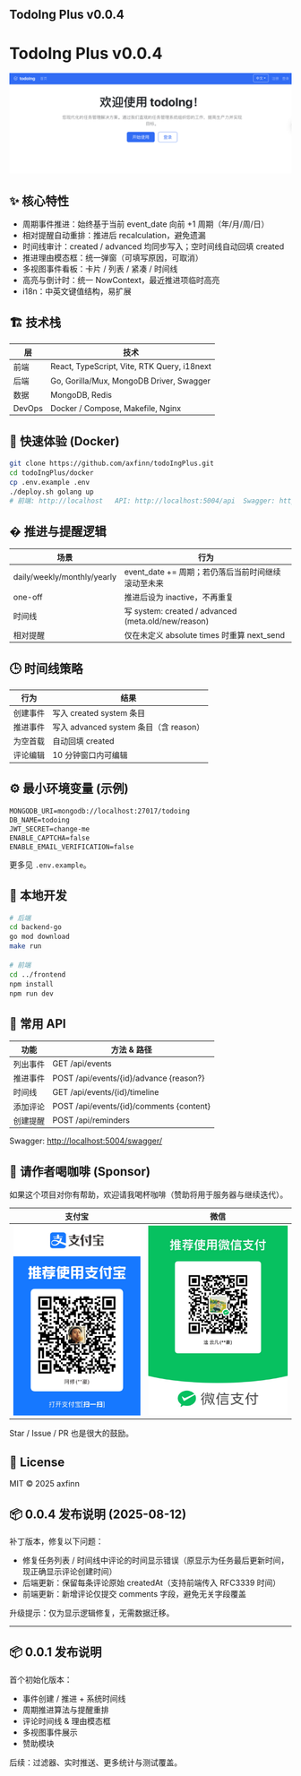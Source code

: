 ## TodoIng Plus v0.0.4
# TodoIng Plus v0.0.4

![Dashboard](./img/dashboard.png)

## ✨ 核心特性

- 周期事件推进：始终基于当前 event_date 向前 +1 周期（年/月/周/日）
- 相对提醒自动重排：推进后 recalculation，避免遗漏
- 时间线审计：created / advanced 均同步写入；空时间线自动回填 created
- 推进理由模态框：统一弹窗（可填写原因，可取消）
- 多视图事件看板：卡片 / 列表 / 紧凑 / 时间线
- 高亮与倒计时：统一 NowContext，最近推进项临时高亮
- i18n：中英文键值结构，易扩展

## 🏗️ 技术栈

| 层 | 技术 |
|----|------|
| 前端 | React, TypeScript, Vite, RTK Query, i18next |
| 后端 | Go, Gorilla/Mux, MongoDB Driver, Swagger |
| 数据 | MongoDB, Redis |
| DevOps | Docker / Compose, Makefile, Nginx |

## 🚀 快速体验 (Docker)

```bash
git clone https://github.com/axfinn/todoIngPlus.git
cd todoIngPlus/docker
cp .env.example .env
./deploy.sh golang up
# 前端: http://localhost   API: http://localhost:5004/api  Swagger: http://localhost:5004/swagger/
```

## � 推进与提醒逻辑

| 场景 | 行为 |
|------|------|
| daily/weekly/monthly/yearly | event_date += 周期；若仍落后当前时间继续滚动至未来 |
| one-off | 推进后设为 inactive，不再重复 |
| 时间线 | 写 system: created / advanced (meta.old/new/reason) |
| 相对提醒 | 仅在未定义 absolute times 时重算 next_send |

## 🕒 时间线策略

| 行为 | 结果 |
|------|------|
| 创建事件 | 写入 created system 条目 |
| 推进事件 | 写入 advanced system 条目（含 reason） |
| 为空首载 | 自动回填 created |
| 评论编辑 | 10 分钟窗口内可编辑 |

## ⚙️ 最小环境变量 (示例)

```env
MONGODB_URI=mongodb://localhost:27017/todoing
DB_NAME=todoing
JWT_SECRET=change-me
ENABLE_CAPTCHA=false
ENABLE_EMAIL_VERIFICATION=false
```

更多见 `.env.example`。

## 🧪 本地开发

```bash
# 后端
cd backend-go
go mod download
make run

# 前端
cd ../frontend
npm install
npm run dev
```

## 🔌 常用 API

| 功能 | 方法 & 路径 |
|------|-------------|
| 列出事件 | GET /api/events |
| 推进事件 | POST /api/events/{id}/advance {reason?} |
| 时间线 | GET /api/events/{id}/timeline |
| 添加评论 | POST /api/events/{id}/comments {content} |
| 创建提醒 | POST /api/reminders |

Swagger: [http://localhost:5004/swagger/](http://localhost:5004/swagger/)

## 💖 请作者喝咖啡 (Sponsor)

如果这个项目对你有帮助，欢迎请我喝杯咖啡（赞助将用于服务器与继续迭代）。

| 支付宝 | 微信 |
|--------|------|
| ![支付宝](./img/alipay.JPG) | ![微信](./img/wxpay.JPG) |

Star / Issue / PR 也是很大的鼓励。

## 🧾 License

MIT © 2025 axfinn

## 📦 0.0.4 发布说明 (2025-08-12)

补丁版本，修复以下问题：

- 修复任务列表 / 时间线中评论的时间显示错误（原显示为任务最后更新时间，现正确显示评论创建时间）
- 后端更新：保留每条评论原始 createdAt（支持前端传入 RFC3339 时间）
- 前端更新：新增评论仅提交 comments 字段，避免无关字段覆盖

升级提示：仅为显示逻辑修复，无需数据迁移。

---

## 📦 0.0.1 发布说明

首个初始化版本：

- 事件创建 / 推进 + 系统时间线
- 周期推进算法与提醒重排
- 评论时间线 & 理由模态框
- 多视图事件展示
- 赞助模块

后续：过滤器、实时推送、更多统计与测试覆盖。
